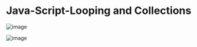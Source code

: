 # Java-Script-Looping and Collections

![image](https://github.com/user-attachments/assets/8e6a45f2-5b91-45c2-8bb7-cd6c2ab3126d)

![image](https://github.com/user-attachments/assets/a9f6808f-17f6-45fa-9a22-e3db55abb981)
